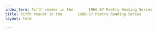 ```yaml
---
index_term: Fifth reader in the       1966-67 Poetry Reading Series
title: Fifth reader in the       1966-67 Poetry Reading Series
layout: term

---
```

